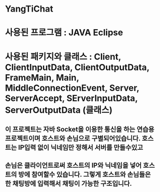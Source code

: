 # YangTiChat
# 사용된 프로그램 : JAVA Eclipse
# 사용된 패키지와 클래스 : Client, ClientInputData, ClientOutputData, FrameMain, Main, MiddleConnectionEvent, Server, ServerAccept, SErverInputData, ServerOutputData (클래스)
## 이 프로젝트는 자바 Socket을 이용한 통신을 하는 연습용 프로젝트이며 호스트와 손님으로 구별되어있습니다. 호스트는 IP입력 없이 닉네임만 정해서 서버를 만들수있고
## 손님은 클라이언트로써 호스트의 IP와 닉네임을 넣어 호스트의 방에 참여할수 있습니다. 그렇게 호스트와 손님들은 한 채팅방에 입력해서 채팅이 가능한 구조입니다.
